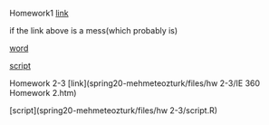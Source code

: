 Homework1
[link](files/ie360hw1.html)

if the link above is a mess(which probably is)


[word](files/hw1/ie360hw1.docx)


[script](files/ie360backup.txt)

Homework 2-3
[link](spring20-mehmeteozturk/files/hw 2-3/IE 360 Homework 2.htm)


[script](spring20-mehmeteozturk/files/hw 2-3/script.R)
